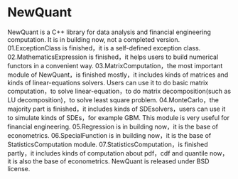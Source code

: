 # NewQuant
NewQuant is a C++ library for data analysis and financial engineering computation. It is in building now, not a completed version.
  01.ExceptionClass is finished，it is a self-defined exception class.
  02.MathematicsExpression is finished，it helps users to build numerical functors in a convenient way.
  03.MatrixComputation，the most important module of NewQuant，is finished mostly，it includes kinds of matrices and kinds of linear-equations solvers. Users can use it to do basic matrix computation，to solve linear-equation，to do matrix decomposition(such as LU decomposition)，to solve least square problem.
  04.MonteCarlo，the majority part is finished，it includes kinds of SDEsolvers，users can use it to simulate kinds of SDEs，for example GBM. This module is very useful for financial engineering.
  05.Regression is in building now，it is the base of econometrics.
  06.SpecialFunction is in building now，it is the base of StatisticsComputation module.
  07.StatisticsComputation，is finished partly，it includes kinds of computation about pdf，cdf and quantile now，it is also the base of econometrics.
NewQuant is released under BSD license.
